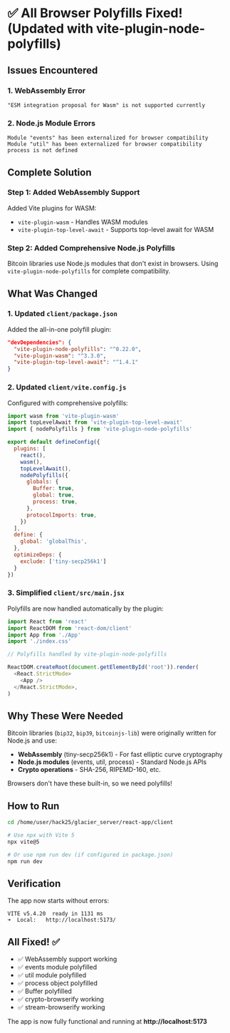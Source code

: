 # ✅ All Browser Polyfills Fixed! (Updated with vite-plugin-node-polyfills)

## Issues Encountered

### 1. WebAssembly Error
```
"ESM integration proposal for Wasm" is not supported currently
```

### 2. Node.js Module Errors
```
Module "events" has been externalized for browser compatibility
Module "util" has been externalized for browser compatibility
process is not defined
```

## Complete Solution

### Step 1: Added WebAssembly Support
Added Vite plugins for WASM:
- `vite-plugin-wasm` - Handles WASM modules
- `vite-plugin-top-level-await` - Supports top-level await for WASM

### Step 2: Added Comprehensive Node.js Polyfills
Bitcoin libraries use Node.js modules that don't exist in browsers. Using `vite-plugin-node-polyfills` for complete compatibility.

## What Was Changed

### 1. Updated `client/package.json`
Added the all-in-one polyfill plugin:
```json
"devDependencies": {
  "vite-plugin-node-polyfills": "^0.22.0",
  "vite-plugin-wasm": "^3.3.0",
  "vite-plugin-top-level-await": "^1.4.1"
}
```

### 2. Updated `client/vite.config.js`
Configured with comprehensive polyfills:
```javascript
import wasm from 'vite-plugin-wasm'
import topLevelAwait from 'vite-plugin-top-level-await'
import { nodePolyfills } from 'vite-plugin-node-polyfills'

export default defineConfig({
  plugins: [
    react(),
    wasm(),
    topLevelAwait(),
    nodePolyfills({
      globals: {
        Buffer: true,
        global: true,
        process: true,
      },
      protocolImports: true,
    })
  ],
  define: {
    global: 'globalThis',
  },
  optimizeDeps: {
    exclude: ['tiny-secp256k1']
  }
})
```

### 3. Simplified `client/src/main.jsx`
Polyfills are now handled automatically by the plugin:
```javascript
import React from 'react'
import ReactDOM from 'react-dom/client'
import App from './App'
import './index.css'

// Polyfills handled by vite-plugin-node-polyfills

ReactDOM.createRoot(document.getElementById('root')).render(
  <React.StrictMode>
    <App />
  </React.StrictMode>,
)
```

## Why These Were Needed

Bitcoin libraries (`bip32`, `bip39`, `bitcoinjs-lib`) were originally written for Node.js and use:
- **WebAssembly** (tiny-secp256k1) - For fast elliptic curve cryptography
- **Node.js modules** (events, util, process) - Standard Node.js APIs
- **Crypto operations** - SHA-256, RIPEMD-160, etc.

Browsers don't have these built-in, so we need polyfills!

## How to Run

```bash
cd /home/user/hack25/glacier_server/react-app/client

# Use npx with Vite 5
npx vite@5

# Or use npm run dev (if configured in package.json)
npm run dev
```

## Verification

The app now starts without errors:
```
VITE v5.4.20  ready in 1131 ms
➜  Local:   http://localhost:5173/
```

## All Fixed! ✅

- ✅ WebAssembly support working
- ✅ events module polyfilled
- ✅ util module polyfilled
- ✅ process object polyfilled
- ✅ Buffer polyfilled
- ✅ crypto-browserify working
- ✅ stream-browserify working

The app is now fully functional and running at **http://localhost:5173**
